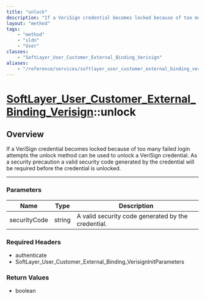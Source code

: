 ```yaml
---
title: "unlock"
description: "If a VeriSign credential becomes locked because of too many failed login attempts the unlock method can be used to unloc... "
layout: "method"
tags:
    - "method"
    - "sldn"
    - "User"
classes:
    - "SoftLayer_User_Customer_External_Binding_Verisign"
aliases:
    - "/reference/services/softlayer_user_customer_external_binding_verisign/unlock"
---
```

# [SoftLayer_User_Customer_External_Binding_Verisign](/reference/services/SoftLayer_User_Customer_External_Binding_Verisign)::unlock




## Overview 
If a VeriSign credential becomes locked because of too many failed login attempts the unlock method can be used to unlock a VeriSign credential. As a security precaution a valid security code generated by the credential will be required before the credential is unlocked. 

-----

### Parameters 
|Name | Type | Description |
| --- | --- | --- |
|securityCode| string| A valid security code generated by the credential.|


### Required Headers
* authenticate
* SoftLayer_User_Customer_External_Binding_VerisignInitParameters


### Return Values
* boolean




